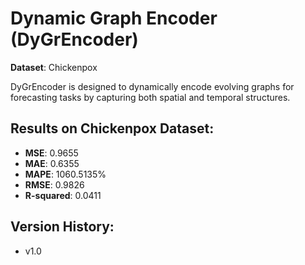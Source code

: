 # Dynamic Graph Encoder (DyGrEncoder)

**Dataset**: Chickenpox

DyGrEncoder is designed to dynamically encode evolving graphs for forecasting tasks by capturing both spatial and temporal structures.

## Results on Chickenpox Dataset:

- **MSE**: 0.9655
- **MAE**: 0.6355
- **MAPE**: 1060.5135%
- **RMSE**: 0.9826
- **R-squared**: 0.0411

## Version History:

- v1.0
